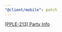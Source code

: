 ```yaml
---
"@client/mobile": patch
---
```


[[PPLE-213] Party Info](https://linear.app/snts/issue/PPLE-213/party-info)
